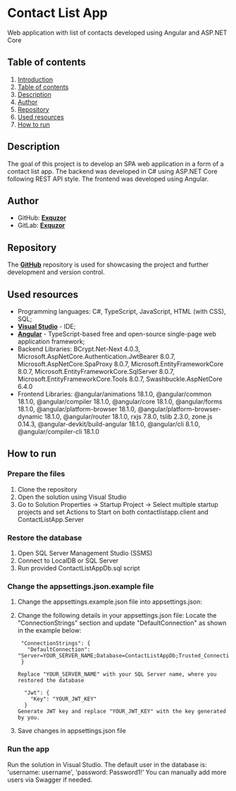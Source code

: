 <a name="introduction"></a>

# Contact List App

Web application with list of contacts developed using Angular and ASP.NET Core

<a name="table-of-contents"></a>

## Table of contents

1. [Introduction](#introduction)
2. [Table of contents](#table-of-contents)
3. [Description](#description)
4. [Author](#author)
5. [Repository](#repository)
6. [Used resources](#used-resources)
7. [How to run](#how-to-run)

<a name="description"></a>

## Description

The goal of this project is to develop an SPA web application in a form of a contact list app.
The backend was developed in C# using ASP.NET Core following REST API style.
The frontend was developed using Angular.

<a name="author"></a>

## Author

- GitHub: **[Exquzor](https://github.com/Exquzor)**
- GitLab: **[Exquzor](https://gitlab.com/Exquzor)**

<a name="repository"></a>

## Repository

The **[GitHub](https://github.com/Exquzor/contact-list-app/)** repository is used for showcasing the project and further development and version control.

<a name="used-resources"></a>

## Used resources

- Programming languages: C#, TypeScript, JavaScript, HTML (with CSS), SQL;
- **[Visual Studio](https://visualstudio.microsoft.com/pl/vs/)** - IDE;
- **[Angular](https://angular.dev/)** - TypeScript-based free and open-source single-page web application framework;
- Backend Libraries:
  BCrypt.Net-Next 4.0.3,
  Microsoft.AspNetCore.Authentication.JwtBearer 8.0.7,
  Microsoft.AspNetCore.SpaProxy 8.0.7,
  Microsoft.EntityFrameworkCore 8.0.7,
  Microsoft.EntityFrameworkCore.SqlServer 8.0.7,
  Microsoft.EntityFrameworkCore.Tools 8.0.7,
  Swashbuckle.AspNetCore 6.4.0
- Frontend Libraries:
  @angular/animations 18.1.0,
  @angular/common 18.1.0,
  @angular/compiler 18.1.0,
  @angular/core 18.1.0,
  @angular/forms 18.1.0,
  @angular/platform-browser 18.1.0,
  @angular/platform-browser-dynamic 18.1.0,
  @angular/router 18.1.0,
  rxjs 7.8.0,
  tslib 2.3.0,
  zone.js 0.14.3,
  @angular-devkit/build-angular 18.1.0,
  @angular/cli 8.1.0,
  @angular/compiler-cli 18.1.0

<a name="how-to-run"></a>

## How to run

### Prepare the files

1. Clone the repository
2. Open the solution using Visual Studio
3. Go to Solution Properties -> Startup Project -> Select multiple startup projects and set Actions to Start on both contactlistapp.client and ContactListApp.Server

### Restore the database

1. Open SQL Server Management Studio (SSMS)
2. Connect to LocalDB or SQL Server
3. Run provided ContactListAppDb.sql script

### Change the appsettings.json.example file

1.  Change the appsettings.example.json file into appsettings.json:
2.  Change the following details in your appsettings.json file:
    Locate the "ConnectionStrings" section and update "DefaultConnection" as shown in the example below:

         "ConnectionStrings": {
           "DefaultConnection": "Server=YOUR_SERVER_NAME;Database=ContactListAppDb;Trusted_Connection=True;MultipleActiveResultSets=true"
         }

        Replace "YOUR_SERVER_NAME" with your SQL Server name, where you restored the database

          "Jwt": {
            "Key": "YOUR_JWT_KEY"
          }
        Generate JWT key and replace "YOUR_JWT_KEY" with the key generated by you.

3.  Save changes in appsettings.json file

### Run the app

Run the solution in Visual Studio.
The default user in the database is:
'username: username', 'password: Password1!'
You can manually add more users via Swagger if needed.
